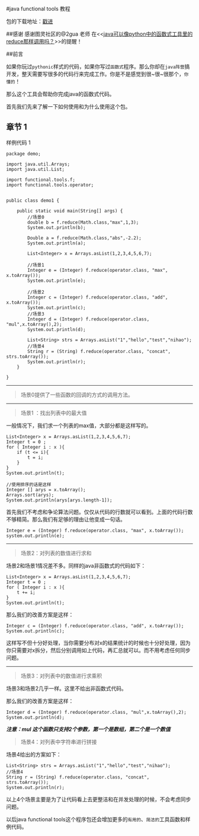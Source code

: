 #java functional tools 教程

包的下载地址：[戳进][1]

##感谢
感谢图灵社区的@2gua 老师 在<<[java可以像python中的函数式工具里的reduce那样调用吗？](http://www.ituring.com.cn/article/details/28306)>>的提醒！


##前言

如果你玩过`pythonic`样式的代码，如果你写过`函数式`程序。那么你却在`java阵营`搞开发，整天需要写很多的代码行来完成工作。你是不是感觉到很~很~很那个，`你懂的`！

那么这个工具会帮助你完成java的函数式代码。


首先我们先来了解一下如何使用和为什么使用这个包。

## 章节 1

样例代码 1

	package demo;
	
	import java.util.Arrays;
	import java.util.List;
	
	import functional.tools.f;
	import functional.tools.operator;
	
	
	public class demo1 {
	
		public static void main(String[] args) {
			//场景0
			double b = f.reduce(Math.class,"max",1,3);
			System.out.println(b);
			
			Double a = f.reduce(Math.class,"abs",-2.2);
			System.out.println(a);
	
			List<Integer> x = Arrays.asList(1,2,3,4,5,6,7);
			
			//场景1
			Integer e = (Integer) f.reduce(operator.class, "max", x.toArray());
			System.out.println(e);
			
			//场景2
			Integer c = (Integer) f.reduce(operator.class, "add", x.toArray());
			System.out.println(c);
			//场景3
			Integer d = (Integer) f.reduce(operator.class, "mul",x.toArray(),2);
			System.out.println(d);
			
			List<String> strs = Arrays.asList("1","hello","test","nihao");
			//场景4
			String r = (String) f.reduce(operator.class, "concat", strs.toArray());
			System.out.println(r);
		}
	
	}

---


> 场景0提供了一些函数的回调的方式的调用方法。

---

> 场景1 ：找出列表中的最大值

一般情况下，我们求一个列表的max值，大部分都是这样写的。

	List<Integer> x = Arrays.asList(1,2,3,4,5,6,7);
	Integer t = 0 ;
	for ( Integer i : x ){
		if (t <= i){
			t = i;
		}
	}
	System.out.println(t);
	
	//使用排序的话是这样
	Integer [] arys = x.toArray();
	Arrays.sort(arys);
	System.out.println(arys[arys.length-1]);
	

首先我们不考虑和争论算法问题。仅仅从代码的行数就可以看到。上面的代码行数不够精简。那么我们有足够的理由让他变成一句话。


	Integer e = (Integer) f.reduce(operator.class, "max", x.toArray());
	system.out.println(e);


---

> 场景2：对列表的数值进行求和

场景2和场景1情况差不多。同样的java非函数式的代码如下：

	List<Integer> x = Arrays.asList(1,2,3,4,5,6,7);
	Integer t = 0 ;
	for ( Integer i : x ){
		t += i;
	}
	System.out.println(t);

那么我们的改善方案是这样：

	Integer c = (Integer) f.reduce(operator.class, "add", x.toArray());
	System.out.println(c);

这样写不但十分好处理，当你需要分布对x的结果统计的时候也十分好处理，因为你只需要对x拆分，然后分别调用如上代码，再汇总就可以。而不用考虑任何同步问题。

---


>场景3：对列表中的数值进行求乘积

场景3和场景2几乎一样。这里不给出非函数式代码。

那么我们的改善方案是这样：


	Integer d = (Integer) f.reduce(operator.class, "mul",x.toArray(),2);
	System.out.println(d);

***注意：mul 这个函数只支持2个参数，第一个是数组，第二个是一个数值***

>场景4：对列表中字符串进行拼接

场景4给出的方案如下：

	List<String> strs = Arrays.asList("1","hello","test","nihao");
	//场景4
	String r = (String) f.reduce(operator.class, "concat", strs.toArray());
	System.out.println(r);

以上4个场景主要是为了让代码看上去更整洁和在并发处理的时候，不会考虑同步问题。

以后java functional tools这个程序包还会增加更多的`有用的`、`简洁的`工具函数和样例代码。


  [1]: https://github.com/ttch/jfunctional